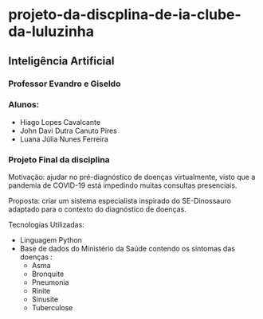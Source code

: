 # projeto-da-discplina-de-ia-clube-da-luluzinha
## Inteligência Artificial
### Professor Evandro e Giseldo
### Alunos: 
* Hiago Lopes Cavalcante
* John Davi Dutra Canuto Pires
* Luana Júlia Nunes Ferreira

### Projeto Final da disciplina
Motivação: ajudar no pré-diagnóstico de doenças virtualmente, visto que a pandemia de COVID-19 está impedindo muitas consultas presenciais.

Proposta: criar um sistema especialista inspirado do SE-Dinossauro adaptado para o contexto do diagnóstico de doenças.

Tecnologias Utilizadas: 
* Linguagem Python
* Base de dados do Ministério da Saúde contendo os sintomas das doenças : 
  * Asma
  * Bronquite
  * Pneumonia
  * Rinite
  * Sinusite
  * Tuberculose
 

